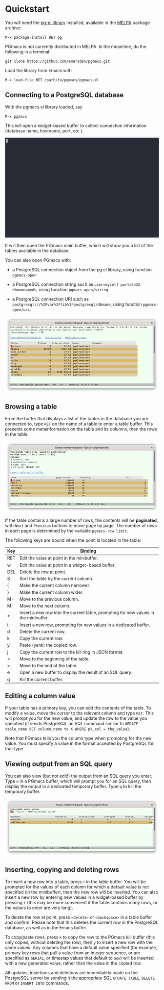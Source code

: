 # Quickstart

You will need the [pg-el library](https://github.com/emarsden/pg-el/) installed, available in
the [MELPA](https://melpa.org/) package archive:

    M-x package-install RET pg

PGmacs is not currently distributed in MELPA. In the meantime, do the following in a terminal:

    git clone https://github.com/emarsden/pgmacs.git

Load the library from Emacs with 

    M-x load-file RET /path/to/pgmacs/pgmacs.el


## Connecting to a PostgreSQL database

With the pgmacs.el library loaded, say 

    M-x pgmacs
    
This will open a widget-based buffer to collect connection information (database name, hostname,
port, etc.). 

![Screenshot connection widget](img/connect-widget-table-list.gif)

It will then open the PGmacs main buffer, which will show you a list of the tables available in the
database.

You can also open PGmacs with:

- a PostgreSQL connection object from the pg.el library, using function `pgmacs-open`

- a PostgreSQL connection string such as `user=myself port=5432 dbname=mydb`, using function
  `pgmacs-open/string`

- a PostgreSQL connection URI such as `postgresql://%2Fvar%2Flib%2Fpostgresql/dbname`, using
  function `pgmacs-open/uri`.


![Screenshot table list](img/screenshot-overview.png)



## Browsing a table

From the buffer that displays a list of the tables in the database you are connected to, type `RET` on
the name of a table to enter a table buffer. This presents some metainformation on the table and its
columns, then the rows in the table.

![Screenshot table](img/screenshot-table.png)

If the table contains a large number of rows, the contents will be **paginated**, with `Next` and
`Previous` buttons to move page by page. The number of rows in each page is determined by the
variable `pgmacs-row-limit`.

The following keys are bound when the point is located in the table: 


| Key       | Binding                                                                              |
|-----------|--------------------------------------------------------------------------------------|
| RET       | Edit the value at point in the minibuffer.                                           |
| w         | Edit the value at point in a widget-based buffer.                                    |
| DEL       | Delete the row at point.                                                             |
| S         | Sort the table by the current column.                                                |
| {         | Make the current column narrower.                                                    |
| }         | Make the current column wider.                                                       |
| M-<left>  | Move to the previous column.                                                         |
| M-<right> | Move to the next column.                                                             |
| +         | Insert a new row into the current table, prompting for new values in the minibuffer. |
| i         | Insert a new row, prompting for new values in a dedicated buffer.                    |
| d         | Delete the current row.                                                              |
| k         | Copy the current row.                                                                |
| y         | Paste (yank) the copied row.                                                         |
| j         | Copy the current row to the kill ring in JSON format.                                |
| <         | Move to the beginning of the table.                                                  |
| >         | Move to the end of the table.                                                        |
| e         | Open a new buffer to display the result of an SQL query.                             |
| q         | Kill the current buffer.                                                             |


## Editing a column value

If your table has a primary key, you can edit the contents of the table. To modify a value, move the
cursor to the relevant column and type `RET`. This will prompt you for the new value, and update the
row to the value you specified (it sends PostgreSQL an SQL command similar to `UPDATE table_name SET
column_name to X WHERE pk_col = the_value`).

Note that PGmacs tells you the column type when prompting for the new value. You must specify a
value in the format accepted by PostgreSQL for that type.



## Viewing output from an SQL query

You can also view (but not edit!) the output from an SQL query you enter. Type `e` in a PGmacs
buffer, which will prompt you for an SQL query, then display the output in a dedicated temporary
buffer. Type `q` to kill the temporary buffer.

![Screenshot table](img/screenshot-sql-query.png)



## Inserting, copying and deleting rows

To insert a new row into a table, press `+` in the table buffer. You will be prompted for the values
of each column for which a default value is not specified (in the minibuffer), then the new row will
be inserted. You can also insert a new row by entering new values in a widget-based buffer by
pressing `i` (this may be more convenient if the table contains many rows, or the values to enter
are very long).

To delete the row at point, press `<delete>` or `<backspace>` in a table buffer and confirm. Please
note that this deletes the current row in the PostgreSQL database, as well as in the Emacs buffer.

To copy/paste rows, press `k` to copy the row to the PGmacs kill buffer (this only copies, without
deleting the row), then `y` to insert a new row with the same values. Any columns that have a
default value specified (for example, primary key rows that pull a value from an integer sequence,
or are specified as `SERIAL`, or timestap values that default to `now`) will be inserted with a new
generated value, rather than the value in the copied row.

All updates, insertions and deletions are immediately made on the PostgreSQL server by sending it
the appropriate SQL `UPDATE TABLE`, `DELETE FROM` or `INSERT INTO` commands. 
